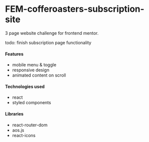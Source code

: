 # FEM-cofferoasters-subscription-site

3 page website challenge for frontend mentor.

todo: finish subscription page functionality

#### Features
- mobile menu & toggle
- responsive design
- animated content on scroll

#### Technologies used
- react
- styled components

#### Libraries
- react-router-dom
- aos.js
- react-icons

